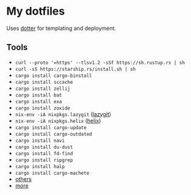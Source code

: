 # My dotfiles

Uses [dotter](https://github.com/SuperCuber/dotter) for templating and deployment.

## Tools

- `curl --proto '=https' --tlsv1.2 -sSf https://sh.rustup.rs | sh`
- `curl -sS https://starship.rs/install.sh | sh`
- `cargo install cargo-binstall`
- `cargo install sccache`
- `cargo install zellij`
- `cargo install bat`
- `cargo install exa`
- `cargo install zoxide`
- `nix-env -iA nixpkgs.lazygit` ([lazygit](https://github.com/jesseduffield/lazygit))
- `nix-env -iA nixpkgs.helix` ([helix](https://github.com/helix-editor/helix))
- `cargo install cargo-update`
- `cargo install cargo-outdated`
- `cargo install navi`
- `cargo install du-dust`
- `cargo install fd-find`
- `cargo install ripgrep`
- `cargo install halp`
- `cargo install cargo-machete`
- [others](https://dev.to/deepu105/rust-easy-modern-cross-platform-command-line-tools-to-supercharge-your-terminal-4dd3)
- [more](https://github.com/TaKO8Ki/awesome-alternatives-in-rust)
